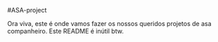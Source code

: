 #ASA-project

Ora viva, este é onde vamos fazer os nossos queridos projetos de asa companheiro.
Este README é inútil btw.
